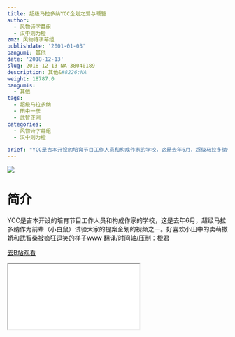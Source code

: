 ```yaml
---
title: 超级马拉多纳YCC企划之爱与鞭笞
author:
  - 风物诗字幕组
  - 汉中则为橙
zmz: 风物诗字幕组
publishdate: '2001-01-03'
bangumi: 其他
date: '2018-12-13'
slug: 2018-12-13-NA-38040189
description: 其他&#8226;NA
weight: 18787.0
bangumis:
  - 其他
tags:
  - 超级马拉多纳
  - 田中一彦
  - 武智正刚
categories:
  - 风物诗字幕组
  - 汉中则为橙

brief: "YCC是吉本开设的培育节目工作人员和构成作家的学校，这是去年6月，超级马拉多纳作为前辈（小白鼠）试验大家的提案企划的视频之一。好喜欢小田中的卖萌撒娇和武智桑被疯狂逗笑的样子www 翻译/时间轴/压制：橙君"
---
```

![](https://i.imgur.com/k5jN8va.jpg)
# 简介  
YCC是吉本开设的培育节目工作人员和构成作家的学校，这是去年6月，超级马拉多纳作为前辈（小白鼠）试验大家的提案企划的视频之一。好喜欢小田中的卖萌撒娇和武智桑被疯狂逗笑的样子www
翻译/时间轴/压制：橙君  

[去B站观看](https://www.bilibili.com/video/av38040189/)
<div class ="resp-container"><iframe class="testiframe" src="//player.bilibili.com/player.html?aid=38040189"", scrolling="no", allowfullscreen="true" > </iframe></div> 
